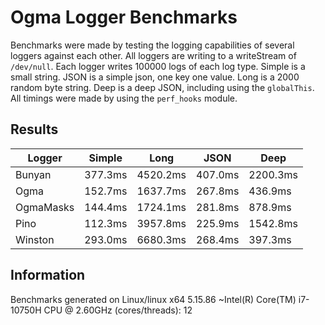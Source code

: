 # Ogma Logger Benchmarks

Benchmarks were made by testing the logging capabilities of several loggers against each other. All loggers are writing to a writeStream of `/dev/null`. Each logger writes 100000 logs of each log type. Simple is a small string. JSON is a simple json, one key one value. Long is a 2000 random byte string. Deep is a deep JSON, including using the `globalThis`. All timings were made by using the `perf_hooks` module.

## Results

| Logger    | Simple  | Long     | JSON    | Deep     |
| --------- | ------- | -------- | ------- | -------- |
| Bunyan    | 377.3ms | 4520.2ms | 407.0ms | 2200.3ms |
| Ogma      | 152.7ms | 1637.7ms | 267.8ms | 436.9ms  |
| OgmaMasks | 144.4ms | 1724.1ms | 281.8ms | 878.9ms  |
| Pino      | 112.3ms | 3957.8ms | 225.9ms | 1542.8ms |
| Winston   | 293.0ms | 6680.3ms | 268.4ms | 397.3ms  |

## Information

Benchmarks generated on Linux/linux x64 5.15.86 ~Intel(R) Core(TM) i7-10750H CPU @ 2.60GHz (cores/threads): 12
